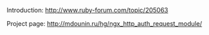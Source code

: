 <!---
    @title         Auth Request Nginx Module
    @creator       Yichun Zhang
    @created       2011-06-21 08:21 GMT
    @modifier      YichunZhang
    @modified      2011-06-21 08:25 GMT
    @changes       2
--->

Introduction: http://www.ruby-forum.com/topic/205063

Project page: http://mdounin.ru/hg/ngx_http_auth_request_module/
